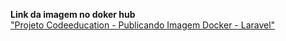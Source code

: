 <b>Link da imagem no doker hub</b></br>
<a href='docker pull trodrigo/laravel:latest'> "Projeto Codeeducation - Publicando Imagem Docker - Laravel"
